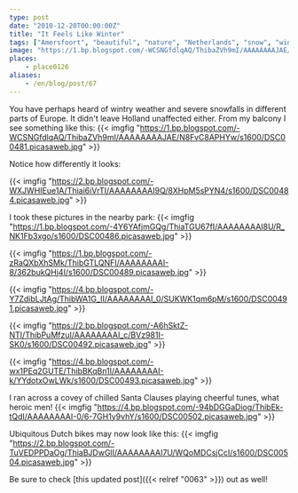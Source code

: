 ```yaml
---
type: post
date: "2010-12-20T00:00:00Z"
title: "It Feels Like Winter"
tags: ["Amersfoort", "beautiful", "nature", "Netherlands", "snow", "winter"]
image: "https://1.bp.blogspot.com/-WCSNGfdlqAQ/ThibaZVh9mI/AAAAAAAAJAE/N8FvC8APHYw/s1600/DSC00481.picasaweb.jpg"
places:
    - place0126
aliases:
    - /en/blog/post/67
---
```


You have perhaps heard of wintry weather and severe snowfalls in different parts of Europe. It didn't leave Holland unaffected either. From my balcony I see something like this:
{{< imgfig "https://1.bp.blogspot.com/-WCSNGfdlqAQ/ThibaZVh9mI/AAAAAAAAJAE/N8FvC8APHYw/s1600/DSC00481.picasaweb.jpg" >}}

<!--more-->

Notice how differently it looks:

{{< imgfig "https://2.bp.blogspot.com/-WXJWHIEue1A/Thiai6iVrTI/AAAAAAAAI9Q/8XHpM5sPYN4/s1600/DSC00484.picasaweb.jpg" >}}

I took these pictures in the nearby park:
{{< imgfig "https://1.bp.blogspot.com/-4Y6YAfjmGQg/ThiaTGU67fI/AAAAAAAAI8U/R_NK1Fb3xgo/s1600/DSC00486.picasaweb.jpg" >}}

{{< imgfig "https://1.bp.blogspot.com/-zRaQXbXhSMk/ThibGTLQNFI/AAAAAAAAI-8/362bukQHj4I/s1600/DSC00489.picasaweb.jpg" >}}

{{< imgfig "https://4.bp.blogspot.com/-Y7ZdibLJtAg/ThibWA1G_II/AAAAAAAAI_0/SUKWK1qm6pM/s1600/DSC00491.picasaweb.jpg" >}}

{{< imgfig "https://2.bp.blogspot.com/-A6hSktZ-NTI/ThibPuMfzuI/AAAAAAAAI_c/BVz981I-SK0/s1600/DSC00492.picasaweb.jpg" >}}

{{< imgfig "https://4.bp.blogspot.com/-wx1PEq2GUTE/ThibBKqBn1I/AAAAAAAAI-k/YYdotxOwLWk/s1600/DSC00493.picasaweb.jpg" >}}

I ran across a covey of chilled Santa Clauses playing cheerful tunes, what heroic men!
{{< imgfig "https://4.bp.blogspot.com/-94bDGGaDiog/ThibEk-tQdI/AAAAAAAAI-0/6-7GH1y9vhY/s1600/DSC00502.picasaweb.jpg" >}}

Ubiquitous Dutch bikes may now look like this:
{{< imgfig "https://2.bp.blogspot.com/-TuVEDPPDaOg/ThiaBJDwGlI/AAAAAAAAI7U/WQoMDCsjCcI/s1600/DSC00504.picasaweb.jpg" >}}

Be sure to check [this updated post]({{< relref "0063" >}}) out as well!
